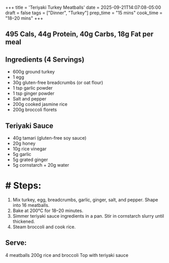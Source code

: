 +++
title = 'Teriyaki Turkey Meatballs'
date = 2025-09-21T14:07:08-05:00
draft = false
tags = ["Dinner", "Turkey"]
prep_time = "15 mins"
cook_time = "18–20 mins"
+++


## 495 Cals, 44g Protein, 40g Carbs, 18g Fat per meal

## Ingredients (4 Servings)
- 600g ground turkey
- 1 egg
- 30g gluten-free breadcrumbs (or oat flour)
- 1 tsp garlic powder
- 1 tsp ginger powder
- Salt and pepper
- 200g cooked jasmine rice
- 200g broccoli florets

## Teriyaki Sauce
- 40g tamari (gluten-free soy sauce)
- 20g honey
- 10g rice vinegar
- 5g garlic
- 5g grated ginger
- 5g cornstarch + 20g water

# # Steps:
1. Mix turkey, egg, breadcrumbs, garlic, ginger, salt, and pepper. Shape into 16 meatballs.
2. Bake at 200°C for 18–20 minutes.
3. Simmer teriyaki sauce ingredients in a pan. Stir in cornstarch slurry until thickened.
4. Steam broccoli and cook rice.

## Serve:
4 meatballs
200g rice and broccoli
Top with teriyaki sauce